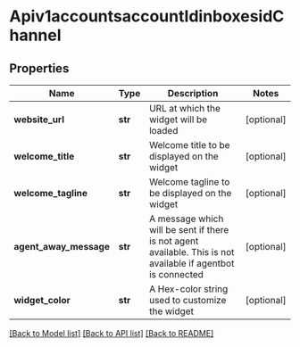 # Apiv1accountsaccountIdinboxesidChannel

## Properties
Name | Type | Description | Notes
------------ | ------------- | ------------- | -------------
**website_url** | **str** | URL at which the widget will be loaded | [optional] 
**welcome_title** | **str** | Welcome title to be displayed on the widget | [optional] 
**welcome_tagline** | **str** | Welcome tagline to be displayed on the widget | [optional] 
**agent_away_message** | **str** | A message which will be sent if there is not agent available. This is not available if agentbot is connected | [optional] 
**widget_color** | **str** | A Hex-color string used to customize the widget | [optional] 

[[Back to Model list]](../README.md#documentation-for-models) [[Back to API list]](../README.md#documentation-for-api-endpoints) [[Back to README]](../README.md)

